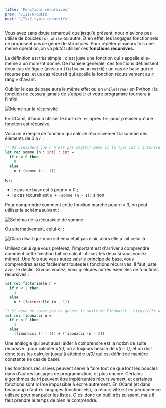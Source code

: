 ```yaml
---
title: 'Fonctions récursives'
prev: '/III/6-quizz'
next: '/IV/2-types-recursifs'
---
```


Vous avez sans doute remarqué que jusqu'à présent, nous n'avions pas utilisé
de boucles `for`, `while` ou autre. Et en effet, les langages fonctionnels
ne proposent pas ce genre de structures. Pour répéter plusieurs fois une
même opération, on va plutôt utiliser des **fonctions récursives**.

La définition est très simple : c'est juste une fonction qui s'appelle elle-même
à un moment donné. De manière générale, ces fonctions définissent deux cas de figure
(avec un `if`/`else` ou un `match`) : un cas de base qui ne récurse pas, et un cas
récursif qui appelle la fonction récursivement au « rang » d'avant.

Oublier le cas de base aura le même effet qu'un `while(True)` en Python : la fonction ne cessera
jamais de s'appeler et votre programme tournera à l'infini.

![Meme sur la récursivité](/images/recursivite-again.jpg)

En OCaml, il faudra utiliser le mot-clé `rec` après `let` pour préciser qu'une fonction
est récursive.

Voici un exemple de fonction qui calcule récursivement la somme des éléments de 0 à *n* :

```ocaml
(* On considère que n n'est pas négatif même si le type int l'autorise *)
let rec somme (n : int) : int =
  if n = 0 then
    0
  else
    n + (somme (n - 1))
```

Ici :

- le cas de base est `0` pour n = 0 ;
- le cas récursif est `n + (somme (n - 1))` sinon.

Pour comprendre comment cette fonction marche pour n = 3, on peut utiliser le schéma suivant :

![Schéma de la récursivité de somme](/images/recurs1.png)

Ou alternativement, celui-ci :

![Clara disait que mon schéma était pas clair, alors elle a fait celui là](/images/lebochemadeclara.png)

Utilisez celui que vous préférez, l'important est d'arriver à comprendre comment cette fonction fait ce calcul (utilisez les deux si vous voulez même).
Une fois que vous aurez saisi le principe de base, vous comprendrez assez facilement toutes les fonctions récursives.
Il faut juste avoir le déclic. Si vous voulez, voici quelques autres exemples de fonctions récursives :

```ocaml
let rec factorielle n =
  if n < 2 then
    1
  else
    n * (factorielle (n - 1))

(* Si vous ne savez pas ce qu'est la suite de Fibonacci : https://fr.wikipedia.org/wiki/Suite_de_Fibonacci *)
let rec fibonacci n =
  if n < 2 then
    1
  else
    (fibonacci (n - 1)) + (fibonacci (n - 2))
```

Une analogie qui peut aussi aider à comprendre est la notion de suite récursive : pour calculer *u(n)*, on a toujours
besoin de *u(n - 1)*, et on doit donc tous les calculer jusqu'à atteindre *u(0)* qui est définit de manière constante (le cas de base).

Les fonctions récursives peuvent servir à faire tout ce que font les boucles dans d'autres langages de programmation, et plus encore.
Certains algorithmes de tri peuvent être implémentés récursivement, et certaines fonctions sont même impossible à écrire autrement.
En OCaml (et dans beaucoup d'autres langages fonctionnels), la récursivité est en permanence utilisée pour manipuler les listes.
C'est donc un outil très puissant, mais il faut prendre le temps de bien le comprendre.
